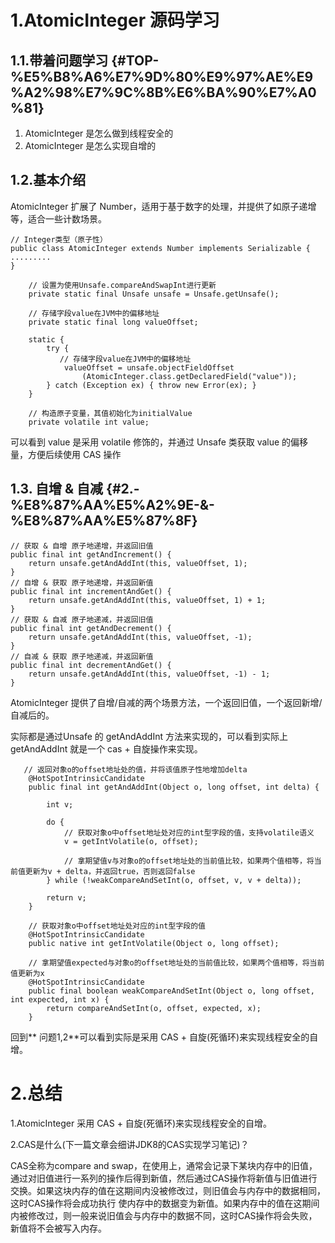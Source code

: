 # 1.AtomicInteger 源码学习

## 1.1.带着问题学习 {#TOP-%E5%B8%A6%E7%9D%80%E9%97%AE%E9%A2%98%E7%9C%8B%E6%BA%90%E7%A0%81}

1. AtomicInteger 是怎么做到线程安全的
2. AtomicInteger 是怎么实现自增的

## 1.2.基本介绍

AtomicInteger 扩展了 Number，适用于基于数字的处理，并提供了如原子递增等，适合一些计数场景。

```
// Integer类型（原子性）
public class AtomicInteger extends Number implements Serializable {
.........
}
```

```
    // 设置为使用Unsafe.compareAndSwapInt进行更新
    private static final Unsafe unsafe = Unsafe.getUnsafe();

    // 存储字段value在JVM中的偏移地址
    private static final long valueOffset;

    static {
        try {
           // 存储字段value在JVM中的偏移地址
            valueOffset = unsafe.objectFieldOffset
                (AtomicInteger.class.getDeclaredField("value"));
        } catch (Exception ex) { throw new Error(ex); }
    }
    
    // 构造原子变量，其值初始化为initialValue
    private volatile int value;
```

可以看到 value 是采用 volatile 修饰的，并通过 Unsafe 类获取 value 的偏移量，方便后续使用 CAS 操作

## 1.3. 自增 & 自减 {#2.-%E8%87%AA%E5%A2%9E-&-%E8%87%AA%E5%87%8F}

```
// 获取 & 自增 原子地递增，并返回旧值
public final int getAndIncrement() {
    return unsafe.getAndAddInt(this, valueOffset, 1);
}
// 自增 & 获取 原子地递增，并返回新值
public final int incrementAndGet() {
    return unsafe.getAndAddInt(this, valueOffset, 1) + 1;
}
// 获取 & 自减 原子地递减，并返回旧值
public final int getAndDecrement() {
    return unsafe.getAndAddInt(this, valueOffset, -1);
}
// 自减 & 获取 原子地递减，并返回新值
public final int decrementAndGet() {
    return unsafe.getAndAddInt(this, valueOffset, -1) - 1;
}
```

AtomicInteger 提供了自增/自减的两个场景方法，一个返回旧值，一个返回新增/自减后的。

实际都是通过Unsafe 的 getAndAddInt 方法来实现的，可以看到实际上 getAndAddInt 就是一个 cas + 自旋操作来实现。

```
   // 返回对象o的offset地址处的值，并将该值原子性地增加delta
    @HotSpotIntrinsicCandidate
    public final int getAndAddInt(Object o, long offset, int delta) {

        int v;

        do {
            // 获取对象o中offset地址处对应的int型字段的值，支持volatile语义
            v = getIntVolatile(o, offset);

            // 拿期望值v与对象o的offset地址处的当前值比较，如果两个值相等，将当前值更新为v + delta，并返回true，否则返回false
        } while (!weakCompareAndSetInt(o, offset, v, v + delta));

        return v;
    }
```

```
    // 获取对象o中offset地址处对应的int型字段的值
    @HotSpotIntrinsicCandidate
    public native int getIntVolatile(Object o, long offset);

    // 拿期望值expected与对象o的offset地址处的当前值比较，如果两个值相等，将当前值更新为x
    @HotSpotIntrinsicCandidate
    public final boolean weakCompareAndSetInt(Object o, long offset, int expected, int x) {
        return compareAndSetInt(o, offset, expected, x);
    }
```

回到** 问题1,2**可以看到实际是采用 CAS + 自旋\(死循环\)来实现线程安全的自增。

# 2.总结

1.AtomicInteger 采用 CAS + 自旋\(死循环\)来实现线程安全的自增。

2.CAS是什么\(下一篇文章会细讲JDK8的CAS实现学习笔记\)？

CAS全称为compare and swap，在使用上，通常会记录下某块内存中的旧值，通过对旧值进行一系列的操作后得到新值，然后通过CAS操作将新值与旧值进行交换。如果这块内存的值在这期间内没被修改过，则旧值会与内存中的数据相同，这时CAS操作将会成功执行 使内存中的数据变为新值。如果内存中的值在这期间内被修改过，则一般来说旧值会与内存中的数据不同，这时CAS操作将会失败，新值将不会被写入内存。

